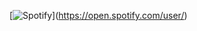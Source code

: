 [![Spotify](https://<vercel-domain>.vercel.app/api/spotify)](https://open.spotify.com/user/<Ahmet Osman Yaman>)
